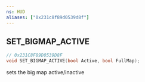 ```yaml
---
ns: HUD
aliases: ["0x231c8f89d0539d8f"]
---
```

## SET_BIGMAP_ACTIVE

```c
// 0x231C8F89D0539D8F
void SET_BIGMAP_ACTIVE(bool Active, bool FullMap);
```

sets the big map active/inactive

